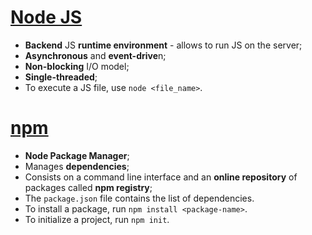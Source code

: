 # [Node JS](https://nodejs.org/en/)

* **Backend** JS **runtime environment** - allows to run JS on the server;
* **Asynchronous** and **event-drive**n;
* **Non-blocking** I/O model;
* **Single-threaded**;
* To execute a JS file, use `node <file_name>`.

# [npm](https://www.npmjs.com/)

* **Node Package Manager**;
* Manages **dependencies**;
* Consists on a command line interface and an **online repository** of packages called **npm registry**;
* The `package.json` file contains the list of dependencies.
* To install a package, run `npm install <package-name>`.
* To initialize a project, run `npm init`.